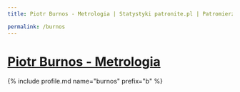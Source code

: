 ```yaml
---
title: Piotr Burnos - Metrologia | Statystyki patronite.pl | Patromierz

permalink: /burnos
---
```


# [Piotr Burnos - Metrologia](https://patronite.pl/burnos)

{% include profile.md name="burnos" prefix="b" %}
